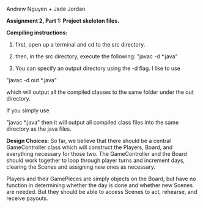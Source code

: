 Andrew Nguyen + Jade Jordan

**Assignment 2, Part 1:
Project skeleton files.**

**Compiling instructions:**
1) first, open up a terminal and cd to the src directory.
2) then, in the src directory, execute the following:
"javac -d <output directory> *.java"

3) You can specify an output directory using the -d flag.
I like to use

"javac -d out *.java"

which will output all the compiled classes to the same folder under the out directory.

If you simply use

"javac *.java" then it will output all compiled class files
into the same directory as the java files.


**Design Choices:**
So far, we believe that there should be a central GameController class which
will construct the Players, Board, and everything necessary for those two.
The GameController and the Board should work together to loop through player turns
and increment days, clearing the Scenes and assigning new ones as necessary.

Players and their GamePieces are simply objects on the Board, but have no function
in determining whether the day is done and whether new Scenes are needed.
But they should be able to access Scenes to act, rehearse, and receive payouts.
